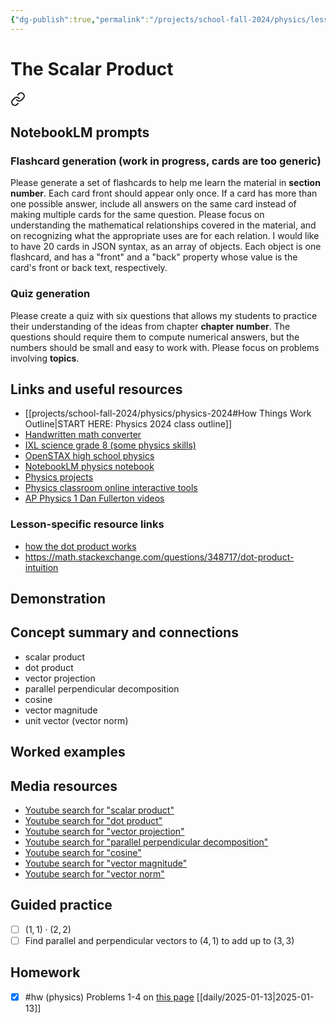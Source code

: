 ```yaml
---
{"dg-publish":true,"permalink":"/projects/school-fall-2024/physics/lessons/dot-product/"}
---
```



#  The Scalar Product


<div class="transclusion internal-embed is-loaded"><a class="markdown-embed-link" href="/projects/school-fall-2024/physics/physics-2024/#notebook-lm-prompts" aria-label="Open link"><svg xmlns="http://www.w3.org/2000/svg" width="24" height="24" viewBox="0 0 24 24" fill="none" stroke="currentColor" stroke-width="2" stroke-linecap="round" stroke-linejoin="round" class="svg-icon lucide-link"><path d="M10 13a5 5 0 0 0 7.54.54l3-3a5 5 0 0 0-7.07-7.07l-1.72 1.71"></path><path d="M14 11a5 5 0 0 0-7.54-.54l-3 3a5 5 0 0 0 7.07 7.07l1.71-1.71"></path></svg></a><div class="markdown-embed">



## NotebookLM prompts

### Flashcard generation (work in progress, cards are too generic)

Please generate a set of flashcards to help me learn the material in **section number**. Each card front should appear only once. If a card has more than one possible answer, include all answers on the same card instead of making multiple cards for the same question. Please focus on understanding the mathematical relationships covered in the material, and on recognizing what the appropriate uses are for each relation. I would like to have 20 cards in JSON syntax, as an array of objects. Each object is one flashcard, and has a "front" and a "back" property whose value is the card's front or back text, respectively.

### Quiz generation

Please create a quiz with six questions that allows my students to practice their understanding of the ideas from chapter **chapter number**. The questions should require them to compute numerical answers, but the numbers should be small and easy to work with. Please focus on problems involving **topics**.



</div></div>


## Links and useful resources 

- [[projects/school-fall-2024/physics/physics-2024#How Things Work Outline\|START HERE: Physics 2024 class outline]]
- [Handwritten math converter](https://webdemo.myscript.com/views/math/index.html#)
- [IXL science grade 8 (some physics skills)](https://www.ixl.com/science/grade-8)
- [OpenSTAX high school physics](https://openstax.org/books/physics/pages/1-introduction)
- [NotebookLM physics notebook](https://notebooklm.google.com/notebook/94fe29f5-cebb-4621-9e03-d20110b7a978)
- [Physics projects](https://www.sciencebuddies.org/science-fair-projects/science-projects/physics/high-school)
- [Physics classroom online interactive tools](https://www.physicsclassroom.com)
- [AP Physics 1 Dan Fullerton videos](https://www.youtube.com/playlist?list=PLd2HWlWc-MsysWuL9ksneEM8cl5bk3bHH)


### Lesson-specific resource links

- [how the dot product works](https://www.youtube.com/watch?v=LyGKycYT2v0&t=130s)
- https://math.stackexchange.com/questions/348717/dot-product-intuition 


## Demonstration


## Concept summary and connections


- scalar product 
- dot product 
- vector projection 
- parallel perpendicular decomposition 
- cosine 
- vector magnitude 
- unit vector (vector norm)

## Worked examples



## Media resources

- [Youtube search for "scalar product"](https://www.youtube.com/results?search_query=scalar%20product) 
- [Youtube search for "dot product"](https://www.youtube.com/results?search_query=dot%20product) 
- [Youtube search for "vector projection"](https://www.youtube.com/results?search_query=vector%20projection) 
- [Youtube search for "parallel perpendicular decomposition"](https://www.youtube.com/results?search_query=parallel%20perpendicular%20decomposition) 
- [Youtube search for "cosine"](https://www.youtube.com/results?search_query=cosine) 
- [Youtube search for "vector magnitude"](https://www.youtube.com/results?search_query=vector%20magnitude) 
- [Youtube search for "vector norm"](https://www.youtube.com/results?search_query=vector%20norm) 

## Guided practice


- [ ] $(1,1) \cdot (2,2)$  
- [ ] Find parallel and perpendicular vectors to $(4,1)$ to add up to $(3,3)$   

## Homework


- [x] #hw (physics) Problems 1-4 on [this page](https://math.libretexts.org/Courses/Monroe_Community_College/MTH_212_Calculus_III/Chapter_11%3A_Vectors_and_the_Geometry_of_Space/11.3%3A_The_Dot_Product/11.3E%3A_Exercises_for_The_Dot_Product) [[daily/2025-01-13\|2025-01-13]]